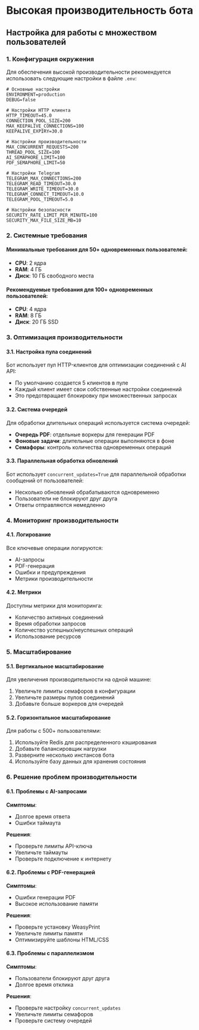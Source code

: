 # Высокая производительность бота

## Настройка для работы с множеством пользователей

### 1. Конфигурация окружения

Для обеспечения высокой производительности рекомендуется использовать следующие настройки в файле `.env`:

```env
# Основные настройки
ENVIRONMENT=production
DEBUG=false

# Настройки HTTP клиента
HTTP_TIMEOUT=45.0
CONNECTION_POOL_SIZE=200
MAX_KEEPALIVE_CONNECTIONS=100
KEEPALIVE_EXPIRY=30.0

# Настройки производительности
MAX_CONCURRENT_REQUESTS=200
THREAD_POOL_SIZE=100
AI_SEMAPHORE_LIMIT=100
PDF_SEMAPHORE_LIMIT=50

# Настройки Telegram
TELEGRAM_MAX_CONNECTIONS=200
TELEGRAM_READ_TIMEOUT=30.0
TELEGRAM_WRITE_TIMEOUT=30.0
TELEGRAM_CONNECT_TIMEOUT=10.0
TELEGRAM_POOL_TIMEOUT=5.0

# Настройки безопасности
SECURITY_RATE_LIMIT_PER_MINUTE=100
SECURITY_MAX_FILE_SIZE_MB=10
```

### 2. Системные требования

#### Минимальные требования для 50+ одновременных пользователей:
- **CPU**: 2 ядра
- **RAM**: 4 ГБ
- **Диск**: 10 ГБ свободного места

#### Рекомендуемые требования для 100+ одновременных пользователей:
- **CPU**: 4 ядра
- **RAM**: 8 ГБ
- **Диск**: 20 ГБ SSD

### 3. Оптимизация производительности

#### 3.1. Настройка пула соединений
Бот использует пул HTTP-клиентов для оптимизации соединений с AI API:
- По умолчанию создается 5 клиентов в пуле
- Каждый клиент имеет свои собственные настройки соединений
- Это предотвращает блокировку при множественных запросах

#### 3.2. Система очередей
Для обработки длительных операций используется система очередей:
- **Очередь PDF**: отдельные воркеры для генерации PDF
- **Фоновые задачи**: длительные операции выполняются в фоне
- **Семафоры**: контроль количества одновременных операций

#### 3.3. Параллельная обработка обновлений
Бот использует `concurrent_updates=True` для параллельной обработки сообщений от пользователей:
- Несколько обновлений обрабатываются одновременно
- Пользователи не блокируют друг друга
- Ответы отправляются немедленно

### 4. Мониторинг производительности

#### 4.1. Логирование
Все ключевые операции логируются:
- AI-запросы
- PDF-генерация
- Ошибки и предупреждения
- Метрики производительности

#### 4.2. Метрики
Доступны метрики для мониторинга:
- Количество активных соединений
- Время обработки запросов
- Количество успешных/неуспешных операций
- Использование ресурсов

### 5. Масштабирование

#### 5.1. Вертикальное масштабирование
Для увеличения производительности на одной машине:
1. Увеличьте лимиты семафоров в конфигурации
2. Увеличьте размеры пулов соединений
3. Добавьте больше воркеров для очередей

#### 5.2. Горизонтальное масштабирование
Для работы с 500+ пользователями:
1. Используйте Redis для распределенного кэширования
2. Добавьте балансировщик нагрузки
3. Разверните несколько инстансов бота
4. Используйте базу данных для хранения состояния

### 6. Решение проблем производительности

#### 6.1. Проблемы с AI-запросами
**Симптомы**: 
- Долгое время ответа
- Ошибки таймаута

**Решения**:
- Проверьте лимиты API-ключа
- Увеличьте таймауты
- Проверьте подключение к интернету

#### 6.2. Проблемы с PDF-генерацией
**Симптомы**:
- Ошибки генерации PDF
- Высокое использование памяти

**Решения**:
- Проверьте установку WeasyPrint
- Увеличьте лимиты памяти
- Оптимизируйте шаблоны HTML/CSS

#### 6.3. Проблемы с параллелизмом
**Симптомы**:
- Пользователи блокируют друг друга
- Долгое время отклика

**Решения**:
- Проверьте настройку `concurrent_updates`
- Увеличьте лимиты семафоров
- Проверьте систему очередей